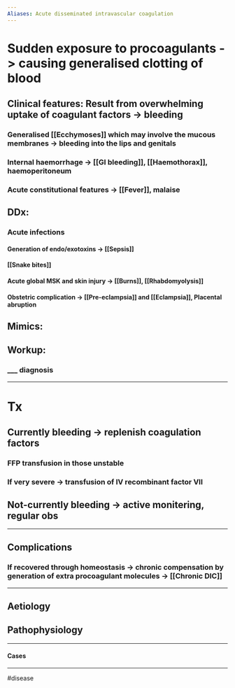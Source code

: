 ```yaml
---
Aliases: Acute disseminated intravascular coagulation
---
```

# Sudden exposure to procoagulants -> causing generalised clotting of blood
## Clinical features: Result from overwhelming uptake of coagulant factors -> bleeding 
### Generalised [[Ecchymoses]] which may involve the mucous membranes -> bleeding into the lips and genitals
### Internal haemorrhage -> [[GI bleeding]], [[Haemothorax]], haemoperitoneum
### Acute constitutional features -> [[Fever]], malaise
## DDx:
### Acute infections
#### Generation of endo/exotoxins -> [[Sepsis]]
#### [[Snake bites]]
#### Acute global MSK and skin injury -> [[Burns]], [[Rhabdomyolysis]]
#### Obstetric complication -> [[Pre-eclampsia]] and [[Eclampsia]], Placental abruption
## Mimics:
###
## Workup:
### ___ diagnosis
---
# Tx
## Currently bleeding -> replenish coagulation factors
### FFP transfusion in those unstable
### If very severe -> transfusion of IV recombinant factor VII
## Not-currently bleeding -> active monitering, regular obs

---
## Complications
### If recovered through homeostasis -> chronic compensation by generation of extra procoagulant molecules -> [[Chronic DIC]]

---
## Aetiology
## Pathophysiology

---
#### Cases



---
#disease 